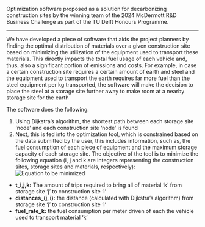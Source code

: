 Optimization software proposed as a solution for decarbonizing construction sites by the winning team of the 2024 McDermott R&D Business Challenge as part of the TU Delft Honours Programme.

---------------------------

We have developed a piece of software that aids the project planners by finding the optimal distribution of materials over a given construction site based on minimizing the utilization of the equipment used to transport these materials. This directly impacts the total fuel usage of each vehicle and, thus, also a significant portion of emissions and costs. For example, in case a certain construction site requires a certain amount of earth and steel and the equipment used to transport the earth requires far more fuel than the steel equipment per kg transported, the software will make the decision to place the steel at a storage site further away to make room at a nearby storage site for the earth


The software does the following:

1. Using Dijkstra’s algorithm, the shortest path between each storage site ‘node’ and each construction site ‘node’ is found
2. Next, this is fed into the optimization tool, which is constrained based on the data submitted by the user, this includes information, such as, the fuel consumption of each piece of equipment and the maximum storage capacity of each storage site. The objective of the tool is to minimize the following equation (i, j and k are integers representing the construction sites, storage sites and materials, respectively):
![Equation to be minimized](https://github.com/CoenVisser/McDermott/assets/150930345/6f474780-2964-4f15-8dcc-67c196483dba)
  - **t_i,j,k:** The amount of trips required to bring all of material ‘k’ from storage site ‘j’ to construction site ‘i’
  - **distances_(j, i):** the distance (calculated with Dijkstra’s algorithm) from storage site ‘j’ to construction site ‘i’
  - **fuel_rate_k:** the fuel consumption per meter driven of each the vehicle used to transport material ‘k’
